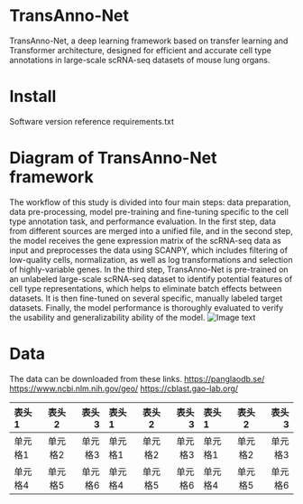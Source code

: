 # TransAnno-Net
TransAnno-Net, a deep learning framework based on transfer learning and Transformer architecture, designed for efficient and accurate cell type annotations in large-scale scRNA-seq datasets of mouse lung organs.
# Install
Software version reference requirements.txt
# Diagram of TransAnno-Net framework

The workflow of this study is divided into four main steps: data preparation, data pre-processing, model pre-training and fine-tuning specific to the cell type annotation task, and performance evaluation. In the first step, data from different sources are merged into a unified file, and in the second step, the model receives the gene expression matrix of the scRNA-seq data as input and preprocesses the data using SCANPY, which includes filtering of low-quality cells, normalization, as well as log transformations and selection of highly-variable genes. In the third step, TransAnno-Net is pre-trained on an unlabeled large-scale scRNA-seq dataset to identify potential features of cell type representations, which helps to eliminate batch effects between datasets. It is then fine-tuned on several specific, manually labeled target datasets. Finally, the model performance is thoroughly evaluated to verify the usability and generalizability ability of the model.
![Image text](https://github.com/qzhangit/TransAnno-Net/blob/main/Picture/framework.png)

# Data
The data can be downloaded from these links.
https://panglaodb.se/
https://www.ncbi.nlm.nih.gov/geo/
https://cblast.gao-lab.org/

| 表头1 | 表头2 | 表头3 |表头1 | 表头2 | 表头3 |表头1 | 表头2 | 表头3 |
| :---- | :----: | ----: | :---- | :----: | ----: | :---- | :----: | ----: |
| 单元格1 | 单元格2 | 单元格3 | 单元格1 | 单元格2 | 单元格3 | 单元格1 | 单元格2 | 单元格3 |
| 单元格4 | 单元格5 | 单元格6 | 单元格4 | 单元格5 | 单元格6 | 单元格4 | 单元格5 | 单元格6 |
